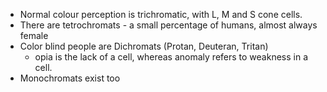 - Normal colour perception is trichromatic, with L, M and S cone cells.
- There are tetrochromats - a small percentage of humans, almost always female
- Color blind people are Dichromats (Protan, Deuteran, Tritan)
	- opia is the lack of a cell, whereas anomaly refers to weakness in a cell.
- Monochromats exist too
